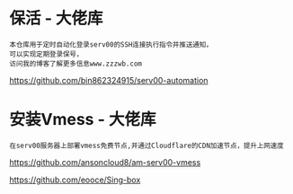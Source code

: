 # 保活 - 大佬库
```
本仓库用于定时自动化登录serv00的SSH连接执行指令并推送通知，
可以实现定期登录保号，
访问我的博客了解更多信息www.zzzwb.com
```
https://github.com/bin862324915/serv00-automation


# 安装Vmess  - 大佬库
```
在serv00服务器上部署vmess免费节点,并通过Cloudflare的CDN加速节点，提升上网速度
```
https://github.com/ansoncloud8/am-serv00-vmess

https://github.com/eooce/Sing-box
